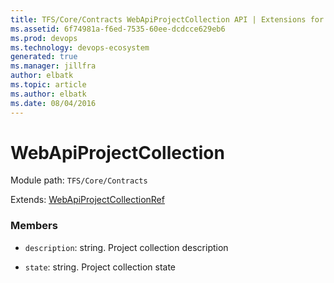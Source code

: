 ```yaml
---
title: TFS/Core/Contracts WebApiProjectCollection API | Extensions for Azure DevOps Services
ms.assetid: 6f74981a-f6ed-7535-60ee-dcdcce629eb6
ms.prod: devops
ms.technology: devops-ecosystem
generated: true
ms.manager: jillfra
author: elbatk
ms.topic: article
ms.author: elbatk
ms.date: 08/04/2016
---
```


# WebApiProjectCollection

Module path: `TFS/Core/Contracts`

Extends: [WebApiProjectCollectionRef](../../../TFS/Core/Contracts/WebApiProjectCollectionRef.md)

### Members

* `description`: string. Project collection description

* `state`: string. Project collection state

